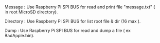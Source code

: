 Message : Use Raspberry Pi SPI BUS for read and print file "message.txt" ( in root MicroSD directory).

Directory : Use Raspberry Pi SPI BUS for list root file & dir (16 max ).

Dump : Use Raspberry Pi SPI BUS for read and dump a file ( ex BadApple.bin).
